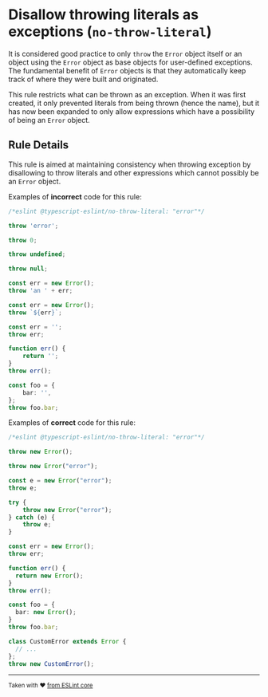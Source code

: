 # Disallow throwing literals as exceptions (`no-throw-literal`)

It is considered good practice to only `throw` the `Error` object itself or an object using the `Error` object as base objects for user-defined exceptions.
The fundamental benefit of `Error` objects is that they automatically keep track of where they were built and originated.

This rule restricts what can be thrown as an exception. When it was first created, it only prevented literals from being thrown (hence the name), but it has now been expanded to only allow expressions which have a possibility of being an `Error` object.

## Rule Details

This rule is aimed at maintaining consistency when throwing exception by disallowing to throw literals and other expressions which cannot possibly be an `Error` object.

Examples of **incorrect** code for this rule:

```ts
/*eslint @typescript-eslint/no-throw-literal: "error"*/

throw 'error';

throw 0;

throw undefined;

throw null;

const err = new Error();
throw 'an ' + err;

const err = new Error();
throw `${err}`;

const err = '';
throw err;

function err() {
    return '';
}
throw err();

const foo = {
    bar: '',
};
throw foo.bar;
```

Examples of **correct** code for this rule:

```ts
/*eslint @typescript-eslint/no-throw-literal: "error"*/

throw new Error();

throw new Error("error");

const e = new Error("error");
throw e;

try {
    throw new Error("error");
} catch (e) {
    throw e;
}

const err = new Error();
throw err;

function err() {
  return new Error();
}
throw err();

const foo = {
  bar: new Error();
}
throw foo.bar;

class CustomError extends Error {
  // ...
};
throw new CustomError();
```

---

<sup>Taken with ❤️ [from ESLint core](https://github.com/eslint/eslint/blob/master/docs/rules/no-throw-literal.md)</sup>
